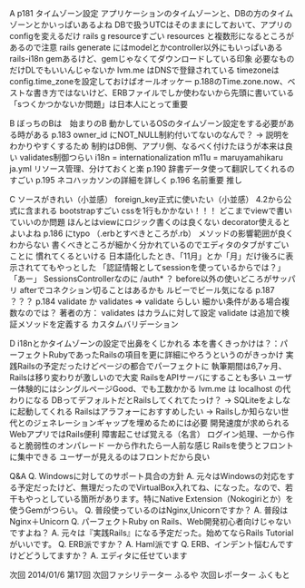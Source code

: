 A
p181 タイムゾーン設定
アプリケーションのタイムゾーンと、DBの方のタイムゾーンとかいっぱいあるよね
DBで扱うUTCはそのままにしておいて、アプリのconfigを変えるだけ
rails g resourceすごい
resources と複数形になるところがあるので注意
rails generate にはmodelとかcontroller以外にもいっぱいある
rails-i18n gemあるけど、gemじゃなくてダウンロードしている印象
必要なものだけDLでもいいんじゃないか
lvm.me はDNSで登録されている
timezoneは config.time_zoneを設定しておけばオールオッケー
p.188のTime.zone.now、ベストな書き方ではないけど、ERBファイルでしか使わないから先頭に書いている
「sつくかつかないか問題」は日本人にとって重要

B
ぼっちのBは　始まりのB
動かしているOSのタイムゾーン設定をする必要がある時がある
p.183 owner_id にNOT_NULL制約付いてないのなんで？ → 説明をわかりやすくするため
制約はDB側、アプリ側、なるべく付けたほうが本来は良い
validates制御つらい
i18n = internationalization
m11u = maruyamahikaru
ja.yml リソース管理、分けておくと楽
p.190 辞書データ使って翻訳してくれるのすごい
p.195 ネコハッカソンの詳細を詳しく
p.196 名前重要 推し

C
ソースがきれい（小並感）
foreign_key正式に使いたい（小並感） 4.2から公式に含まれる
bootstrapすごい
cssを1行もかかない！！！
どこまでviewで書いていいのか問題
ほんとはviewにロジック書くのは良くない
decorator使えるとよいよね
p.186 にtypo （.erbとすべきところが.rb）
メソッドの影響範囲が良くわからない 書くべきところが細かく分かれているのでエディタのタブがすごいことに
慣れてくるといける
日本語化したとき、「11月」とか「月」だけ後ろに表示されててもやっとした
「認証情報としてsessionを使っているからでは？」 「あー」
SessionsControllerなのに /auth* ？
before以外の使いどころがサッパリ afterでコネクション切ることはあるかも
ルビーでビール気になる
p.187 ？？？
p.184 validate か validates => validate らしい
細かい条件がある場合複数なのでは？
著者の方： 
  validates はカラムに対して設定
  validate は追加で検証メソッドを定義する
カスタムバリデーション

D
i18nとかタイムゾーンの設定で出鼻をくじかれる
本を書くきっかけは？：パーフェクトRubyであったRailsの項目を更に詳細にやろうというのがきっかけ
実践Railsの予定だったけどページの都合でパーフェクトに
執筆期間は6,7ヶ月、Railsは移り変わりが激しいので大変
RailsをAPIサーバにすることも多い
ユーザー体験的にはシングルページGood、でも工数かかる
lvm.me は localhost の代わりになる
DBってデフォルトだとRailsしてくれてたっけ？ → SQLiteをよしなに起動してくれる
Railsはアラフォーにおすすめしたい -> Railsしか知らない世代とのジェネレーションギャップを埋めるためには必要
開発速度が求められるWebアプリではRails便利
障害起こせば覚える（名言）
ログイン処理、一から作ると脆弱性のオンパレード 一から作れたら一人前な感じ
Railsを使うとフロントに集中できる ユーザーが見えるのはフロントだから良い

Q&A
Q. Windowsに対してのサポート具合の方針
A. 元々はWindowsの対応をする予定だったけど、無理だったのでVirtualBox入れてね、になった。なので、若干もやっとしている箇所があります。特にNative Extension（Nokogiriとか）を使うGemがつらい。
Q. 普段使っているのはNginx,Unicornですか？
A. 普段はNginx＋Unicorn
Q. パーフェクトRuby on Rails、Web開発初心者向けじゃないですよね？
A. 元々は『実践Rails』になる予定だった。始めてならRails Tutorialがいいです。
Q. ERB派ですか？
A. Haml派です
Q. ERB、インデント悩むんですけどどうしてますか？
A. エディタに任せています

次回 2014/01/6 第17回
次回ファシリテーター ふるや
次回レポーター ふくもと
